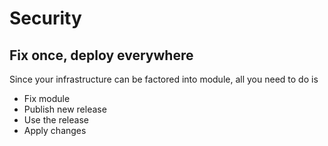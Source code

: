# Security
## Fix once, deploy everywhere

Since your infrastructure can be factored into module, all you need to do is
* Fix module
* Publish new release
* Use the release
* Apply changes
